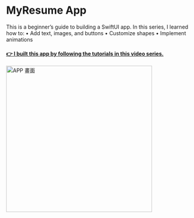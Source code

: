 #  MyResume App
This is a beginner’s guide to building a SwiftUI app. In this series, I learned how to:
	•	Add text, images, and buttons
	•	Customize shapes
	•	Implement animations
#### [👉 I built this app by following the tutorials in this video series.](https://www.youtube.com/playlist?list=PLXM8k1EWy5kil6CuiRdtjf0BOGZZOCyJs)
<img width="393" alt="APP 畫面" src="https://user-images.githubusercontent.com/73167311/164487966-6265818d-7f37-492a-9247-3cd71fe5ad8f.png">
